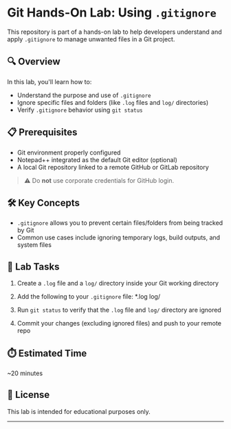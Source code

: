 # Git Hands-On Lab: Using `.gitignore`

This repository is part of a hands-on lab to help developers understand and apply `.gitignore` to manage unwanted files in a Git project.

## 🔍 Overview

In this lab, you'll learn how to:

- Understand the purpose and use of `.gitignore`
- Ignore specific files and folders (like `.log` files and `log/` directories)
- Verify `.gitignore` behavior using `git status`

## 📋 Prerequisites

- Git environment properly configured
- Notepad++ integrated as the default Git editor (optional)
- A local Git repository linked to a remote GitHub or GitLab repository

> ⚠️ Do **not** use corporate credentials for GitHub login.

## 🛠️ Key Concepts

- `.gitignore` allows you to prevent certain files/folders from being tracked by Git
- Common use cases include ignoring temporary logs, build outputs, and system files

## 🧪 Lab Tasks

1. Create a `.log` file and a `log/` directory inside your Git working directory
2. Add the following to your `.gitignore` file:
*.log
log/


3. Run `git status` to verify that the `.log` file and `log/` directory are ignored
4. Commit your changes (excluding ignored files) and push to your remote repo

## ⏱️ Estimated Time

~20 minutes

## 📄 License

This lab is intended for educational purposes only.

---
